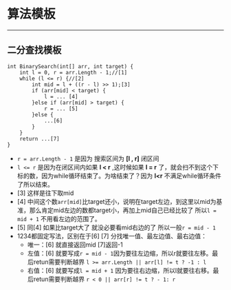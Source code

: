 # 算法模板
--------

## 二分查找模板
```
int BinarySearch(int[] arr, int target) {
    int l = 0, r = arr.Length - 1;//[1]
    while (l <= r) {//[2]
        int mid = l + ((r - l) >> 1);[3]
        if (arr[mid] < target) {
            l = ... [4]
        }else if (arr[mid] > target) {
            r = ... [5]
        }else {
            ...[6]
        }
    }
    return ...[7]
}
```
+ `r = arr.Length - 1` 是因为 搜索区间为 __[l , r]__ 闭区间 
+ `l <= r` 是因为在闭区间内如果 __l < r__ ,这时候如果 __l = r__ 了，就会扫不到这个下标的数，因为while循环结束了。为啥结束了？因为 __l<r__ 不满足while循环条件了所以结束。 
+ [3] 这样是往下取mid
+ [4] 中间这个数`arr[mid]`比target还小，说明在target左边，到这里以mid为基准，那么肯定mid左边的数都target小，再加上mid自己已经比较了 所以`l = mid + 1` 不用看左边的范围了。
+ [5] 同[4] 如果比target大了 就没必要看mid右边的了 所以一般`r = mid - 1`
+ 1234都固定写法，区别在于[6] [7] 分找唯一值、最左边值、最右边值：
    - 唯一：[6] 就直接返回mid [7]返回-1
    - 左值：[6] 就要写成`r = mid - 1`因为要往左边缩，所以r就要往左移。最后retun需要判断越界 `l >= arr.Length || arr[l] != t ? -1 : l`
    - 右值：[6] 就要写成`l = mid + 1` 因为要往右边缩，所以l就要往右移。最后retun需要判断越界 `r < 0 || arr[r] != t ? - 1: r`
